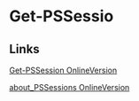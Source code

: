 # Get-PSSessio

## Links

[Get-PSSession OnlineVersion](https://learn.microsoft.com/en-us/powershell/module/microsoft.powershell.core/get-pssession?view=powershell-7.2)

[about_PSSessions OnlineVersion](https://learn.microsoft.com/en-us/powershell/module/microsoft.powershell.core/about/about_pssessions?view=powershell-7.2)

